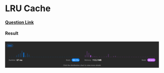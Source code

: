 # LRU Cache

#### [Question Link](https://leetcode.com/problems/lru-cache/)

#### Result
![result](Result.png)